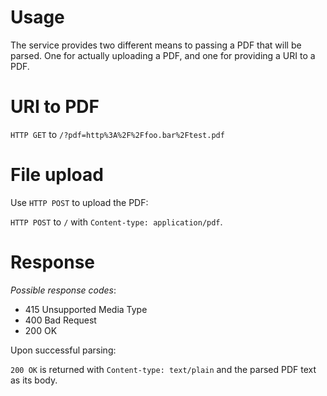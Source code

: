# Usage

The service provides two different means to passing a PDF that will be parsed. One for actually uploading a PDF, and one for providing a URI to a PDF.

# URI to PDF

`HTTP GET` to `/?pdf=http%3A%2F%2Ffoo.bar%2Ftest.pdf`

# File upload

Use `HTTP POST` to upload the PDF:

`HTTP POST` to `/` with `Content-type: application/pdf`.

# Response

*Possible response codes*:
  - 415 Unsupported Media Type
  - 400 Bad Request
  - 200 OK

Upon successful parsing:

`200 OK` is returned with `Content-type: text/plain` and the parsed PDF text as its body.

